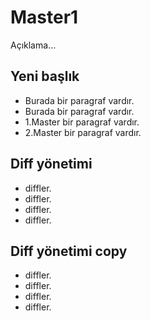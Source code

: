 # Master1
Açıklama...

## Yeni başlık
- Burada bir paragraf vardır.
- Burada bir paragraf vardır.
- 1.Master bir paragraf vardır.
- 2.Master bir paragraf vardır.



## Diff yönetimi
- diffler.
- diffler.
- diffler.
- diffler.

## Diff yönetimi copy
- diffler.
- diffler.
- diffler.
- diffler.